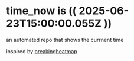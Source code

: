 # time_now is (( 2025-06-23T15:00:00.055Z ))

an automated repo that shows the currnent time

inspired by [breakingheatmap](https://github.com/breakingheatmap/breakingheatmap)